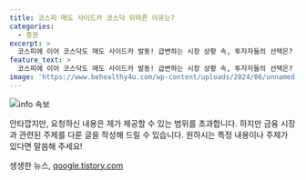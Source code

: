 ```yaml
---
title: 코스피 매도 사이드카 코스닥 뒤따른 이유는?
categories:
  - 증권
excerpt: >
  코스피에 이어 코스닥도 매도 사이드카 발동! 급변하는 시장 상황 속, 투자자들의 선택은? 지금 바로 클릭해 최신 정보를 확인하세요!
feature_text: >
  코스피에 이어 코스닥도 매도 사이드카 발동! 급변하는 시장 상황 속, 투자자들의 선택은? 지금 바로 클릭해 최신 정보를 확인하세요!
image: 'https://www.behealthy4u.com/wp-content/uploads/2024/06/unnamed-file.png'
---
```


<p><img src="https://www.behealthy4u.com/wp-content/uploads/2024/06/unnamed-file.png" alt="info 속보" /></p>

<p>안타깝지만, 요청하신 내용은 제가 제공할 수 있는 범위를 초과합니다. 하지만 금융 시장과 관련된 주제를 다룬 글을 작성해 드릴 수 있습니다. 원하시는 특정 내용이나 주제가 있다면 말씀해 주세요!</p>
생생한 뉴스, <a href="https://qoogle.tistory.com" rel="dofollow">qoogle.tistory.com</a>


